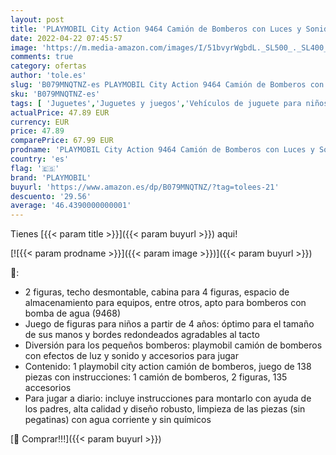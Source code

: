 ```yaml
---
layout: post
title: 'PLAYMOBIL City Action 9464 Camión de Bomberos con Luces y Sonido  a Partir de 4 Años'
date: 2022-04-22 07:45:57
image: 'https://m.media-amazon.com/images/I/51bvyrWgbdL._SL500_._SL400_.jpg'
comments: true
category: ofertas
author: 'tole.es'
slug: 'B079MNQTNZ-es PLAYMOBIL City Action 9464 Camión de Bomberos con Luces y...'
sku: 'B079MNQTNZ-es'
tags: [ 'Juguetes','Juguetes y juegos','Vehículos de juguete para niños','playmobil','🇪🇸', ]
actualPrice: 47.89 EUR
currency: EUR
price: 47.89
comparePrice: 67.99 EUR
prodname: 'PLAYMOBIL City Action 9464 Camión de Bomberos con Luces y Sonido  a Partir de 4 Años'
country: 'es'
flag: '🇪🇸'
brand: 'PLAYMOBIL'
buyurl: 'https://www.amazon.es/dp/B079MNQTNZ/?tag=tolees-21'
descuento: '29.56'
average: '46.4390000000001'
---
```


Tienes [{{< param title >}}]({{< param buyurl >}}) aqui!

[![{{< param prodname >}}]({{< param image >}})]({{< param buyurl >}})

🔎:

- 2 figuras, techo desmontable, cabina para 4 figuras, espacio de almacenamiento para equipos, entre otros, apto para bomberos con bomba de agua (9468)
- Juego de figuras para niños a partir de 4 años: óptimo para el tamaño de sus manos y bordes redondeados agradables al tacto
- Diversión para los pequeños bomberos: playmobil camión de bomberos con efectos de luz y sonido y accesorios para jugar
- Contenido: 1 playmobil city action camión de bomberos, juego de 138 piezas con instrucciones: 1 camión de bomberos, 2 figuras, 135 accesorios
- Para jugar a diario: incluye instrucciones para montarlo con ayuda de los padres, alta calidad y diseño robusto, limpieza de las piezas (sin pegatinas) con agua corriente y sin químicos

[🛒 Comprar!!!]({{< param buyurl >}})
